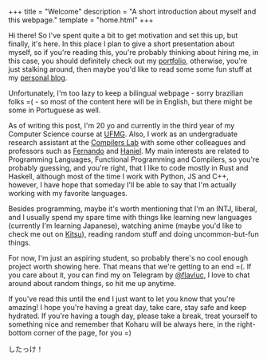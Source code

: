 +++
title = "Welcome"
description = "A short introduction about myself and this webpage."
template = "home.html"
+++

Hi there! So I've spent quite a bit to get motivation and set this up, but finally, it's here. In this place I plan to give a short presentation about myself, so if you're reading this, you're probably thinking about hiring me, in this case, you should definitely check out my [portfolio](@/portfolio/index.md), otherwise, you're just stalking around, then maybe you'd like to read some some fun stuff at my [personal blog](@/blog/_index.md).

Unfortunately, I'm too lazy to keep a bilingual webpage - sorry brazilian folks =( - so most of the content here will be in English, but there might be some in Portuguese as well.

As of writing this post, I'm 20 yo and currently in the third year of my Computer Science course at [UFMG](https://en.wikipedia.org/wiki/Federal_University_of_Minas_Gerais). Also, I work as an undergraduate research assistant at the [Compilers Lab](http://lac.dcc.ufmg.br/) with some other colleagues and professors such as [Fernando](https://homepages.dcc.ufmg.br/~fernando/) and [Haniel](https://homepages.dcc.ufmg.br/~hbarbosa/). My main interests are related to Programming Languages, Functional Programming and Compilers, so you're probably guessing, and you're right, that I like to code mostly in Rust and Haskell, although most of the time I work with Python, JS and C++, however, I have hope that someday I'll be able to say that I'm actually working with my favorite languages.

Besides programming, maybe it's worth mentioning that I'm an INTJ, liberal, and I usually spend my spare time with things like learning new languages (currently I'm learning Japanese), watching anime (maybe you'd like to check me out on [Kitsu](https://kitsu.io/explore/anime)), reading random stuff and doing uncommon-but-fun things.

For now, I'm just an aspiring student, so probably there's no cool enough project worth showing here. That means that we're getting to an end =(. If you care about it, you can find my on Telegram by [@flavluc](https://t.me/flavluc), I love to chat around about random things, so hit me up anytime.

If you've read this until the end I just want to let you know that you're amazing! I hope you're having a great day, take care, stay safe and keep hydrated. If you're having a tough day, please take a break, treat yourself to something nice and remember that Koharu will be always here, in the right-bottom corner of the page, for you =) 

したっけ！
